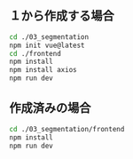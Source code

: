 ## １から作成する場合

```sh
cd ./03_segmentation
npm init vue@latest
cd ./frontend
npm install
npm install axios
npm run dev
```

## 作成済みの場合

```sh
cd ./03_segmentation/frontend
npm install
npm run dev
```